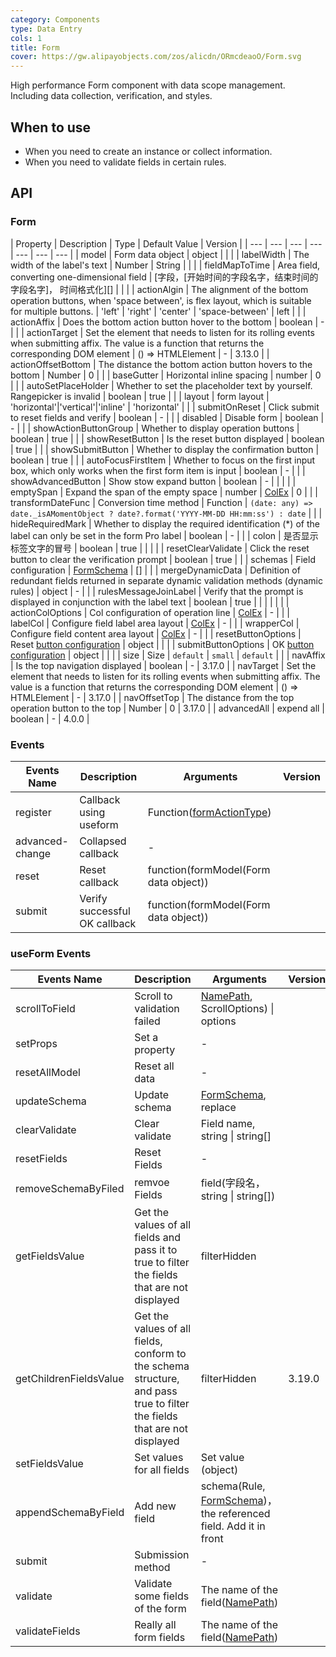 ```yaml
---
category: Components
type: Data Entry
cols: 1
title: Form
cover: https://gw.alipayobjects.com/zos/alicdn/ORmcdeaoO/Form.svg
---
```


High performance Form component with data scope management. Including data collection, verification, and styles.

## When to use

- When you need to create an instance or collect information.
- When you need to validate fields in certain rules.

## API

### Form

| Property | Description | Type | Default Value | Version |
| --- | --- | --- | --- | --- | --- | --- |
| model | Form data object | object |  |  |
| labelWidth | The width of the label's text | Number \| String |  |  |
| fieldMapToTime | Area field, converting one-dimensional field | [字段，[开始时间的字段名字，结束时间的字段名字]， 时间格式化][] |  |  |
| actionAlgin | The alignment of the bottom operation buttons, when 'space between', is flex layout, which is suitable for multiple buttons. | 'left' \| 'right' \| 'center' \| 'space-between' | left |  |
| actionAffix | Does the bottom action button hover to the bottom | boolean | - |  |
| actionTarget | Set the element that needs to listen for its rolling events when submitting affix. The value is a function that returns the corresponding DOM element | () => HTMLElement | - | 3.13.0 |
| actionOffsetBottom | The distance the bottom action button hovers to the bottom | Number | 0 |  |
| baseGutter | Horizontal inline spacing | number | 0 |  |
| autoSetPlaceHolder | Whether to set the placeholder text by yourself. Rangepicker is invalid | boolean | true |  |
| layout | form layout | 'horizontal'\|'vertical'\|'inline' | 'horizontal' |  |
| submitOnReset | Click submit to reset fields and verify | boolean | - |  |
| disabled | Disable form | boolean | - |  |
| showActionButtonGroup | Whether to display operation buttons | boolean | true |  |
| showResetButton | Is the reset button displayed | boolean | true |  |
| showSubmitButton | Whether to display the confirmation button | boolean | true |  |
| autoFocusFirstItem | Whether to focus on the first input box, which only works when the first form item is input | boolean | - |  |
| showAdvancedButton | Show stow expand button | boolean | - |  |
| <!-- | autoAdvancedLine | Auto collapse more than a few lines | number | 3 |  | --> |
| emptySpan | Expand the span of the empty space | number \| [ColEx](https://github.com/fe6/water-pro/blob/next/components/form-pro/src/types/index.ts#L4) | 0 |  |
| transformDateFunc | Conversion time method | Function | `(date: any) => date._isAMomentObject ? date?.format('YYYY-MM-DD HH:mm:ss') : date` |  |
| hideRequiredMark | Whether to display the required identification (\*) of the label can only be set in the form Pro label | boolean | - |  |
| colon | 是否显示标签文字的冒号 | boolean | true |  |
| <!-- | compact | Compact mode | boolean | - |  | --> |
| resetClearValidate | Click the reset button to clear the verification prompt | boolean | true |  |
| schemas | Field configuration | [FormSchema](https://github.com/fe6/water-pro/blob/next/components/form-pro/src/types/form.ts#L126) | [] |  |
| mergeDynamicData | Definition of redundant fields returned in separate dynamic validation methods (dynamic rules) | object | - |  |
| rulesMessageJoinLabel | Verify that the prompt is displayed in conjunction with the label text | boolean | true |  |
| <!-- | baseRowStyle | Style settings for the entire form | CSSProperties | - |  | --> |
| <!-- | baseColProps | The most basic col configuration of each field is merged with colprotocols in each field configuration, and the priority is lower than colprotocols | [ColEx](https://github.com/fe6/water-pro/blob/next/components/form-pro/src/types/index.ts#L4) | - |  | --> |
| actionColOptions | Col configuration of operation line | [ColEx](https://github.com/fe6/water-pro/blob/next/components/form-pro/src/types/index.ts#L4) | - |  |
| labelCol | Configure field label area layout | [ColEx](https://github.com/fe6/water-pro/blob/next/components/form-pro/src/types/index.ts#L4) | - |  |
| wrapperCol | Configure field content area layout | [ColEx](https://github.com/fe6/water-pro/blob/next/components/form-pro/src/types/index.ts#L4) | - |  |
| resetButtonOptions | Reset [button configuration](./button) | object |  |  |
| submitButtonOptions | OK [button configuration](./button) | object |  |  |
| size | Size | `default` \| `small` | `default` |  |
| navAffix | Is the top navigation displayed | boolean | - | 3.17.0 |
| navTarget | Set the element that needs to listen for its rolling events when submitting affix. The value is a function that returns the corresponding DOM element | () => HTMLElement | - | 3.17.0 |
| navOffsetTop | The distance from the top operation button to the top | Number | 0 | 3.17.0 |
| advancedAll | expend all | boolean | - | 4.0.0 |

### Events

| Events Name | Description | Arguments | Version |
| --- | --- | --- | --- |
| register | Callback using useform | Function([formActionType](https://github.com/fe6/water-pro/blob/next/components/form-pro/src/types/form.ts#L29)) |  |
| advanced-change | Collapsed callback | - |  |
| reset | Reset callback | function(formModel(Form data object)) |  |
| submit | Verify successful OK callback | function(formModel(Form data object)) |  |

### useForm Events

| Events Name | Description | Arguments | Version |
| --- | --- | --- | --- |
| scrollToField | Scroll to validation failed | [NamePath](https://github.com/fe6/water-pro/blob/next/components/form/interface.ts#L4), ScrollOptions) \| options |  |
| setProps | Set a property | - |  |
| resetAllModel | Reset all data | - |  |
| updateSchema | Update schema | [FormSchema](https://github.com/fe6/water-pro/blob/next/components/form-pro/src/types/form.ts#L126), replace |  |
| clearValidate | Clear validate | Field name, string \| string[] |  |
| resetFields | Reset Fields | - |  |
| removeSchemaByFiled | remvoe Fields | field(字段名，string \| string[]) |  |
| getFieldsValue | Get the values of all fields and pass it to true to filter the fields that are not displayed | filterHidden |  |
| getChildrenFieldsValue | Get the values of all fields, conform to the schema structure, and pass true to filter the fields that are not displayed | filterHidden | 3.19.0 |
| setFieldsValue | Set values for all fields | Set value (object) |  |
| appendSchemaByField | Add new field | schema(Rule, [FormSchema](https://github.com/fe6/water-pro/blob/next/components/form-pro/src/types/form.ts#L126))，the referenced field. Add it in front |  |
| submit | Submission method | - |  |
| validate | Validate some fields of the form | The name of the field([NamePath](https://github.com/fe6/water-pro/blob/next/components/form/interface.ts#L4)) |  |
| validateFields | Really all form fields | The name of the field([NamePath](https://github.com/fe6/water-pro/blob/next/components/form/interface.ts#L4)) |  |
